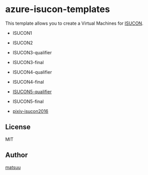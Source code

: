 # azure-isucon-templates

This template allows you to create a Virtual Machines for [ISUCON](http://isucon.net/).

* ISUCON1
* ISUCON2
* ISUCON3-qualifier
* ISUCON3-final
* ISUCON4-qualifier
* ISUCON4-final
* [ISUCON5-qualifier](https://github.com/matsuu/azure-isucon-templates/tree/master/isucon5-qualifier)
* ISUCON5-final

* [pixiv-isucon2016](https://github.com/matsuu/azure-isucon-templates/tree/master/pixiv-isucon2016)

## License

MIT

## Author

[matsuu](https://github.com/matsuu)
